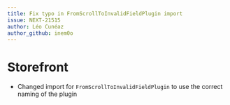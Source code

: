 ```yaml
---
title: Fix typo in FromScrollToInvalidFieldPlugin import
issue: NEXT-21515
author: Léo Cunéaz
author_github: inem0o
---
```

# Storefront
* Changed import for `FromScrollToInvalidFieldPlugin` to use the correct naming of the plugin
